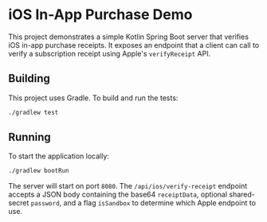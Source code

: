 # iOS In-App Purchase Demo

This project demonstrates a simple Kotlin Spring Boot server that verifies iOS in-app purchase receipts. It exposes an endpoint that a client can call to verify a subscription receipt using Apple's `verifyReceipt` API.

## Building

This project uses Gradle. To build and run the tests:

```bash
./gradlew test
```

## Running

To start the application locally:

```bash
./gradlew bootRun
```

The server will start on port `8080`. The `/api/ios/verify-receipt` endpoint accepts a JSON body containing the base64 `receiptData`, optional shared-secret `password`, and a flag `isSandbox` to determine which Apple endpoint to use.
